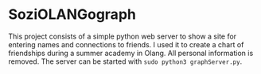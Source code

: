 # SoziOLANGograph

This project consists of a simple python web server to show a site for entering names and connections to friends. I used it to create a chart of friendships during a summer academy  in Olang. All personal information is removed. The server can be started with ``` sudo python3 graphServer.py ```.
